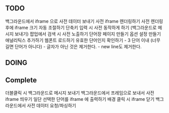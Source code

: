 ## TODO
백그라운드에서 iframe 으로 사전 데이터 보내기
사전 iframe 렌더링하기
사전 렌더링 후에 iframe 크기 자동 조절하기
단축키 입력 시 사전 동작하게 하기 (백그라운드로 메시지 보내기)
팝업에서 검색 시 사전 노출하기
단어장 페이지 만들기
옵션 설정 만들기
애널리틱스 추가하기
웹폰트 로드하기
유효한 단어인지 확인하기
	- 3 단어 이내 (너무 길면 단어가 아니다)
	- 글자가 아닌 것은 제거한다.
	- new line도 제거한다.


## DOING



## Complete
더블클릭 시 백그라운드로 메시지 보내기
백그라운드에서 프레임으로 보내서 사전 iframe 띄우기
일단 선택한 단어를 iframe 에 출력하기
배경 클릭 시 iframe 닫기
백그라운드에서 사전 데이터 요청/파싱하기